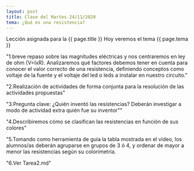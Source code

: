 ```yaml
---
layout: post
title: Clase del Martes 24/11/2020
tema: ¿Qué es una resistencia?
---
```


Lección asignada para la {{ page.title }}
Hoy veremos el tema {{ page.tema }}

"1.breve repaso sobre las magnitudes eléctricas y nos centraremos en ley de ohm (V=IxR). Analizaremos qué factores debemos tener en cuenta para conocer el valor correcto de una resistencia, definiendo conceptos como voltaje de la fuente y el voltaje del led o leds a instalar en nuestro circuito."

"2.Realización de actividades de forma conjunta para la resolución de las actividades propuestas"

"3.Pregunta clave: ¿Quién inventó las resistencias? Deberán investigar a modo de actividad extra quién fue su inventor”"

"4.Describiremos cómo se clasifican las resistencias en función de sus colores"

"5.Tomando como herramienta de guía la tabla mostrada en el vídeo, los alumnos/as deberán agruparse en grupos de 3 ó 4, y ordenar de mayor a menor las resistencias según su colorimetría.

"6.Ver Tarea2.md"
